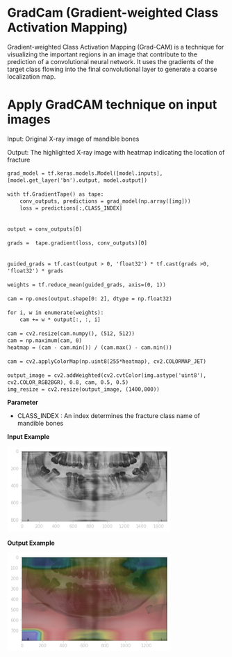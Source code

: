 # GradCam (Gradient-weighted Class Activation Mapping)


Gradient-weighted Class Activation Mapping (Grad-CAM) is a technique for visualizing the important regions in an image that contribute to the prediction of a convolutional neural network. It uses the gradients of the target class flowing into the final convolutional layer to generate a coarse localization map. 



# Apply GradCAM technique on input images

Input: Original X-ray image of mandible bones

Output: The highlighted X-ray image with heatmap indicating the location of fracture

```
grad_model = tf.keras.models.Model([model.inputs], [model.get_layer('bn').output, model.output])

with tf.GradientTape() as tape:
    conv_outputs, predictions = grad_model(np.array([img]))
    loss = predictions[:,CLASS_INDEX]
    

output = conv_outputs[0]

grads =  tape.gradient(loss, conv_outputs)[0]


guided_grads = tf.cast(output > 0, 'float32') * tf.cast(grads >0, 'float32') * grads

weights = tf.reduce_mean(guided_grads, axis=(0, 1))

cam = np.ones(output.shape[0: 2], dtype = np.float32)

for i, w in enumerate(weights):
    cam += w * output[:, :, i]

cam = cv2.resize(cam.numpy(), (512, 512))
cam = np.maximum(cam, 0)
heatmap = (cam - cam.min()) / (cam.max() - cam.min())

cam = cv2.applyColorMap(np.uint8(255*heatmap), cv2.COLORMAP_JET)

output_image = cv2.addWeighted(cv2.cvtColor(img.astype('uint8'), cv2.COLOR_RGB2BGR), 0.8, cam, 0.5, 0.5)
img_resize = cv2.resize(output_image, (1400,800))
```
**Parameter**
- CLASS_INDEX : An index determines the fracture class name of mandible bones

**Input Example**

![img.png](figure/input_image.png)

**Output Example**

![img_1.png](figure/output_image.png)
